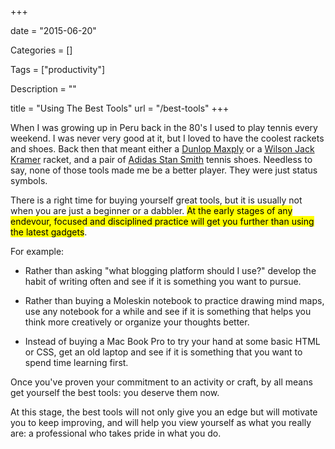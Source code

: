 +++

date = "2015-06-20"

Categories = []

Tags = ["productivity"]

Description = ""

title = "Using The Best Tools"
url = "/best-tools"
+++



When I was growing up in Peru back in the 80's I used to play tennis every weekend. I was never very good at it, but I loved to have the coolest rackets and shoes. Back then that meant either a [Dunlop Maxply](http://www.80s-tennis.com/pages/maxply-fort_80-ad.html) or a [Wilson Jack Kramer](http://racquetmuseum.com/2014/01/23/wilson-jack-kramer-autograph/) racket, and a pair of [Adidas Stan Smith](https://en.wikipedia.org/wiki/Adidas_Stan_Smith) tennis shoes. Needless to say, none of those tools made me be a better player. They were just status symbols.

There is a right time for buying yourself great tools, but it is usually not when you are just a beginner or a dabbler. <mark>At the early stages of any endevour, focused and disciplined practice will get you further than using the latest gadgets</mark>. 

For example:

* Rather than asking "what blogging platform should I use?" develop the habit of writing often and see if it is something you want to pursue. 

* Rather than buying a Moleskin notebook to practice drawing mind maps, use any notebook for a while and see if it is something that helps you think more creatively or organize your thoughts better. 

* Instead of buying a Mac Book Pro to try your hand at some basic HTML or CSS, get an old laptop and see if it is something that you want to spend time learning first.

Once you've proven your commitment to an activity or craft, by all means get yourself the best tools: you deserve them now. 

At this stage, the best tools will not only give you an edge but will motivate you to keep improving, and will help you view yourself as what you really are: a professional who takes pride in what you do.
